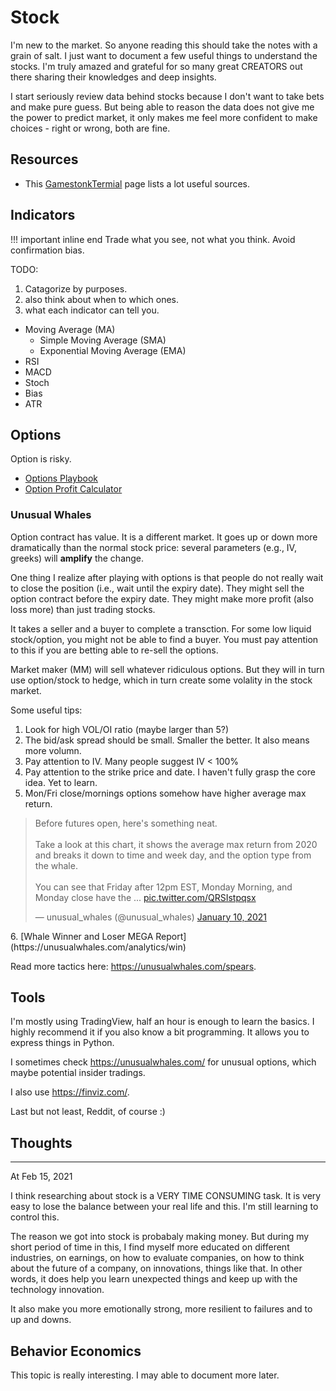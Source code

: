 # Stock

I'm new to the market.
So anyone reading this should take the notes with a grain of salt.
I just want to document a few useful things to understand the stocks.
I'm truly amazed and grateful for so many great CREATORS out there
sharing their knowledges and deep insights.

I start seriously review data behind stocks because I don't want to take bets and make pure guess.
But being able to reason the data does not give me the power to predict market,
it only makes me feel more confident to make choices - right or wrong, both are fine.

## Resources

- This [GamestonkTermial](https://github.com/DidierRLopes/GamestonkTerminal) page lists a lot useful sources. 

## Indicators

!!! important inline end
    Trade what you see, not what you think.
    Avoid confirmation bias.

TODO:
1. Catagorize by purposes.
2. also think about when to which ones.
3. what each indicator can tell you.

- Moving Average (MA)
    - Simple Moving Average (SMA)
    - Exponential Moving Average (EMA)
- RSI
- MACD
- Stoch
- Bias
- ATR

## Options

Option is risky.

- [Options Playbook](https://optionsplaybook.com/)
- [Option Profit Calculator](https://www.optionsprofitcalculator.com/)

### Unusual Whales

Option contract has value. It is a different market.
It goes up or down more dramatically than the normal stock price:
several parameters (e.g., IV, greeks) will **amplify** the change.

One thing I realize after playing with options is that
people do not really wait to close the position (i.e., wait until the expiry date).
They might sell the option contract before the expiry date.
They might make more profit (also loss more) than just trading stocks.

It takes a seller and a buyer to complete a transction.
For some low liquid stock/option, you might not be able to find a buyer.
You must pay attention to this if you are betting able to re-sell the options.

Market maker (MM) will sell whatever ridiculous options.
But they will in turn use option/stock to hedge,
which in turn create some volality in the stock market.

Some useful tips:

1. Look for high VOL/OI ratio (maybe larger than 5?)
2. The bid/ask spread should be small. Smaller the better. It also means more volumn.
3. Pay attention to IV. Many people suggest IV < 100%
4. Pay attention to the strike price and date. I haven't fully grasp the core idea. Yet to learn.
5. Mon/Fri close/mornings options somehow have  higher average max return.
<blockquote class="twitter-tweet"><p lang="en" dir="ltr">Before futures open, here&#39;s something neat.<br><br>Take a look at this chart, it shows the average max return from 2020 and breaks it down to time and week day, and the option type from the whale.<br><br>You can see that Friday after 12pm EST, Monday Morning, and Monday close have the ... <a href="https://t.co/QRSIstpqsx">pic.twitter.com/QRSIstpqsx</a></p>&mdash; unusual_whales (@unusual_whales) <a href="https://twitter.com/unusual_whales/status/1348387698973712385?ref_src=twsrc%5Etfw">January 10, 2021</a></blockquote> <script async src="https://platform.twitter.com/widgets.js" charset="utf-8"></script>
6. [Whale Winner and Loser MEGA Report](https://unusualwhales.com/analytics/win)

Read more tactics here: https://unusualwhales.com/spears.

## Tools

I'm mostly using TradingView, half an hour is enough to learn the basics.
I highly recommend it if you also know a bit programming. It allows you
to express things in Python.

I sometimes check https://unusualwhales.com/ for unusual options,
which maybe potential insider tradings.

I also use https://finviz.com/.

Last but not least, Reddit, of course :)

## Thoughts

---
At Feb 15, 2021

I think researching about stock is a VERY TIME CONSUMING task.
It is very easy to lose the balance between your real life and this.
I'm still learning to control this.

The reason we got into stock is probabaly making money.
But during my short period of time in this,
I find myself more educated on different industries, on earnings,
on how to evaluate companies, on how to think about the future of a company,
on innovations, things like that.
In other words, it does help you learn unexpected things and keep up with the technology innovation.

It also make you more emotionally strong, more resilient to failures and to up and downs.

## Behavior Economics
This topic is really interesting.
I may able to document more later.

